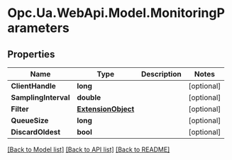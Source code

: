 # Opc.Ua.WebApi.Model.MonitoringParameters

## Properties

Name | Type | Description | Notes
------------ | ------------- | ------------- | -------------
**ClientHandle** | **long** |  | [optional] 
**SamplingInterval** | **double** |  | [optional] 
**Filter** | [**ExtensionObject**](ExtensionObject.md) |  | [optional] 
**QueueSize** | **long** |  | [optional] 
**DiscardOldest** | **bool** |  | [optional] 

[[Back to Model list]](../README.md#documentation-for-models) [[Back to API list]](../README.md#documentation-for-api-endpoints) [[Back to README]](../README.md)

